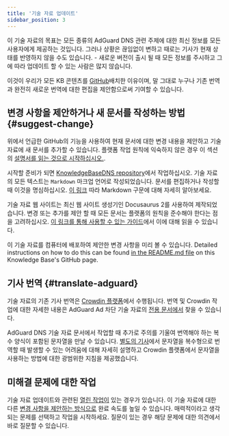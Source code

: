```yaml
---
title: '기술 자료 업데이트'
sidebar_position: 3
---
```


이 기술 자료의 목표는 모든 종류의 AdGuard DNS 관련 주제에 대한 최신 정보를 모든 사용자에게 제공하는 것입니다. 그러나 상황은 끊임없이 변하고 때로는 기사가 현재 상태를 반영하지 않을 수도 있습니다. - 새로운 버전이 출시 될 때 모든 정보를 주시하고 그에 따라 업데이트 할 수 있는 사람은 많지 않습니다.

이것이 우리가 모든 KB 콘텐츠를 [GitHub](https://github.com/AdguardTeam/KnowledgeBaseDNS)배치한 이유이며,  말 그대로 누구나 기존 번역과 완전히 새로운 번역에 대한 편집을 제안함으로써 기여할 수 있습니다.

## 변경 사항을 제안하거나 새 문서를 작성하는 방법 {#suggest-change}

위에서 언급한 GitHub의 기능을 사용하여 현재 문서에 대한 변경 내용을 제안하고 기술 자료에 새 문서를 추가할 수 있습니다. 플랫폼 작업 원칙에 익숙하지 않은 경우 이 섹션의 [설명서를 읽는 것으로 시작하십시오.](https://docs.github.com/en).

시작할 준비가 되면 [KnowledgeBaseDNS repository](https://github.com/AdguardTeam/KnowledgeBaseDNS)에서 작업하십시오. 기술 자료의 모든 텍스트는 `Markdown` 마크업 언어로 작성되었습니다. 문서를 편집하거나 작성할 때 이것을 명심하십시오. [이 링크](https://docs.github.com/en/get-started/writing-on-github/getting-started-with-writing-and-formatting-on-github/basic-writing-and-formatting-syntax) 따라 Markdown 구문에 대해 자세히 알아보세요.

기술 자료 웹 사이트는 최신 웹 사이트 생성기인 Docusaurus 2를 사용하여 제작되었습니다. 변경 또는 추가를 제안 할 때 모든 문서는 플랫폼의 원칙을 준수해야 한다는 점을 고려하십시오. [이 링크를 통해 사용할 수 있는 가이드](https://docusaurus.io/docs/category/guides)에서 이에 대해 읽을 수 있습니다.

이 기술 자료를 컴퓨터에 배포하여 제안한 변경 사항을 미리 볼 수 있습니다. Detailed instructions on how to do this can be found [in the README.md file](https://github.com/AdguardTeam/KnowledgeBaseDNS/blob/master/README.md) on this Knowledge Base's GitHub page.

## 기사 번역 {#translate-adguard}

기술 자료의 기존 기사 번역은 [Crowdin 플랫폼](https://crowdin.com/project/adguard-knowledge-bases)에서 수행됩니다. 번역 및 Crowdin 작업에 대한 자세한 내용은 AdGuard Ad 차단 기술 자료의 [전용 문서에서](https://kb.adguard.com/en/general/adguard-translations) 찾을 수 있습니다.

AdGuard DNS 기술 자료 문서에서 작업할 때 추가로 주의를 기울여 번역해야 하는 복수 양식이 포함된 문자열을 만날 수 있습니다. [별도의 기사](https://kb.adguard.com/en/miscellaneous/plurals)에서 문자열을 복수형으로 번역할 때 발생할 수 있는 어려움에 대해 자세히 설명하고 Crowdin 플랫폼에서 문자열을 사용하는 방법에 대한 광범위한 지침을 제공했습니다.

## 미해결 문제에 대한 작업

기술 자료 업데이트와 관련된 [열린 작업이](https://github.com/AdguardTeam/KnowledgeBaseDNS/issues/) 있는 경우가 있습니다. 이 기술 자료에 대한 다른 [변경 사항을 제안하는 방식으로](#suggest-change) 완료 속도를 높일 수 있습니다. 매력적이라고 생각되는 문제를 선택하고 작업을 시작하세요. 질문이 있는 경우 해당 문제에 대한 의견에서 바로 질문할 수 있습니다.
  